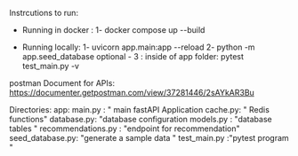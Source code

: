 Instrcutions to run:

- Running in  docker : 
1- docker compose up --build

- Running locally:
1- uvicorn app.main:app --reload
2- python -m app.seed_database
optional - 3 : inside of app folder: pytest test_main.py -v


postman Document for APIs: https://documenter.getpostman.com/view/37281446/2sAYkAR3Bu

Directories:
app: 
main.py : " main fastAPI Application
cache.py: " Redis functions"
database.py: "database configuration
models.py : "database tables "
recommendations.py : "endpoint for recommendation"
seed_database.py: "generate a sample data " 
test_main.py :"pytest program " 
